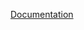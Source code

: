 [Documentation](https://www.odoo.com/documentation/17.0/applications/inventory_and_mrp/inventory/warehouses_storage/inventory_management/use_routes.html#rules)

